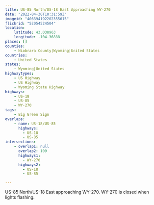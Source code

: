 ```yaml
---
title: US-85 North/US-18 East Approaching WY-270
date: "2022-04-30T10:31:59Z"
imageid: "406394192202355615"
flickrid: "52054524504"
location:
    latitude: 43.038963
    longitude: -104.36888
places: []
counties:
    - Niobrara County|Wyoming|United States
countries:
    - United States
states:
    - Wyoming|United States
highwaytypes:
    - US Highway
    - US Highway
    - Wyoming State Highway
highways:
    - US-18
    - US-85
    - WY-270
tags:
    - Big Green Sign
overlaps:
    - name: US-18/US-85
      highways:
        - US-18
        - US-85
intersections:
    - overlap1: null
      overlap2: 109
      highways1:
        - WY-270
      highways2:
        - US-18
        - US-85

---
```

US-85 North/US-18 East approaching WY-270.  WY-270 is closed when lights flashing.